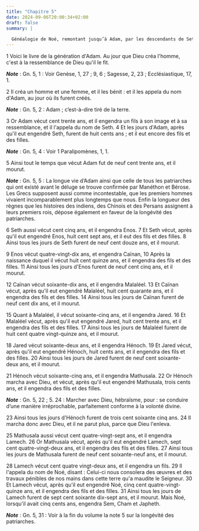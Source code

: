 ```yaml
---
title: "Chapitre 5"
date: 2024-09-06T20:00:34+02:00
draft: false
summary: |
  
  Généalogie de Noé, remontant jusqu’à Adam, par les descendants de Seth.
---
```



1 Voici le livre de la génération d'Adam. Au jour que Dieu créa l'homme, c'est à la ressemblance de Dieu qu'il le fit.

***Note*** :  Gn. 5, 1 : Voir Genèse, 1, 27 ; 9, 6 ; Sagesse, 2, 23 ; Ecclésiastique, 17, 1.


2 Il créa un homme et une femme, et il les bénit : et il les appela du nom d'Adam, au jour où ils furent créés.

***Note*** :  Gn. 5, 2 : Adam ; c’est-à-dire tiré de la terre.


3 Or Adam vécut cent trente ans, et il engendra un fils à son image et à sa ressemblance, et il l'appela du nom de Seth. 4 Et les jours d'Adam, après qu'il eut engendré Seth, furent de huit cents ans ; et il eut encore des fils et des filles.

***Note*** :  Gn. 5, 4 : Voir 1 Paralipomènes, 1, 1.

5 Ainsi tout le temps que vécut Adam fut de neuf cent trente ans, et il mourut.

***Note*** :  Gn. 5, 5 : La longue vie d’Adam ainsi que celle de tous les patriarches qui ont existé avant le déluge se trouve confirmée par Manéthon et Bérose. Les Grecs supposent aussi comme incontestable, que les premiers hommes vivaient incomparablement plus longtemps que nous. Enfin la longueur des règnes que les histoires des indiens, des Chinois et des Persans assignent à leurs premiers rois, dépose également en faveur de la longévité des patriarches.


6 Seth aussi vécut cent cinq ans, et il engendra Enos. 7 Et Seth vécut, après qu'il eut engendré Enos, huit cent sept ans, et il eut des fils et des filles. 8 Ainsi tous les jours de Seth furent de neuf cent douze ans, et il mourut.


9 Enos vécut quatre-vingt-dix ans, et engendra Caïnan, 10 Après la naissance duquel il vécut huit cent quinze ans, et il engendra des fils et des filles. 11 Ainsi tous les jours d'Enos furent de neuf cent cinq ans, et il mourut.


12 Caïnan vécut soixante-dix ans, et il engendra Malaléel. 13 Et Caïnan vécut, après qu'il eut engendré Malaléel, huit cent quarante ans, et il engendra des fils et des filles. 14 Ainsi tous les jours de Caïnan furent de neuf cent dix ans, et il mourut.


15 Quant à Malaléel, il vécut soixante-cinq ans, et il engendra Jared. 16 Et Malaléel vécut, après qu'il eut engendré Jared, huit cent trente ans, et il engendra des fils et des filles. 17 Ainsi tous les jours de Malaléel furent de huit cent quatre vingt-quinze ans, et il mourut.


18 Jared vécut soixante-deux ans, et il engendra Hénoch. 19 Et Jared vécut, après qu'il eut engendré Hénoch, huit cents ans, et il engendra des fils et des filles. 20 Ainsi tous les jours de Jared furent de neuf cent soixante-deux ans, et il mourut.


21 Hénoch vécut soixante-cinq ans, et il engendra Mathusala. 22 Or Hénoch marcha avec Dieu, et vécut, après qu'il eut engendré Mathusala, trois cents ans, et il engendra des fils et des filles.

***Note*** :  Gn. 5, 22 ; 5. 24 : Marcher avec Dieu, hébraïsme, pour : se conduire d’une manière irréprochable, parfaitement conforme à la volonté divine.

23 Ainsi tous les jours d'Hénoch furent de trois cent soixante cinq ans. 24 Il marcha donc avec Dieu, et il ne parut plus, parce que Dieu l'enleva.


25 Mathusala aussi vécut cent quatre-vingt-sept ans, et il engendra Lamech. 26 Or Mathusala vécut, après qu'il eut engendré Lamech, sept cent quatre-vingt-deux ans, et il engendra des fils et des filles. 27 Ainsi tous les jours de Mathusala furent de neuf cent soixante-neuf ans, et il mourut.


28 Lamech vécut cent quatre vingt-deux ans, et il engendra un fils. 29 Il l'appela du nom de Noé, disant : Celui-ci nous consolera des œuvres et des travaux pénibles de nos mains dans cette terre qu'a maudite le Seigneur. 30 Et Lamech vécut, après qu'il eut engendré Noé, cinq cent quatre-vingt-quinze ans, et il engendra des fils et des filles. 31 Ainsi tous les jours de Lamech furent de sept cent soixante dix-sept ans, et il mourut. Mais Noé, lorsqu'il avait cinq cents ans, engendra Sem, Cham et Japheth.

***Note*** :  Gn. 5, 31 : Voir à la fin du volume la note 5 sur la longévité des patriarches.


